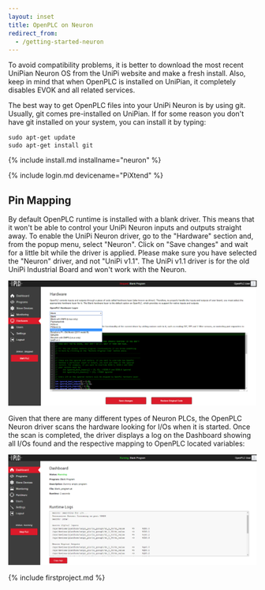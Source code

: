 ```yaml
---
layout: inset
title: OpenPLC on Neuron
redirect_from:
  - /getting-started-neuron
---
```


To avoid compatibility problems, it is better to download the most recent
UniPian Neuron OS from the UniPi website and make a fresh install. Also, keep
in mind that when OpenPLC is installed on UniPian, it completely disables EVOK
and all related services.​

The best way to get OpenPLC files into your UniPi Neuron is by using git.
Usually, git comes pre-installed on UniPian. If for some reason you don't have
git installed on your system, you can install it by typing:

```
sudo apt-get update
sudo apt-get install git
```

{% include install.md installname="neuron" %}

{% include login.md devicename="PiXtend" %}

## Pin Mapping

By default OpenPLC runtime is installed with a blank driver. This means that
it won't be able to control your UniPi Neuron inputs and outputs straight away.
To enable the UniPi Neuron driver, go to the "Hardware" section and, from the
popup menu, select "Neuron". Click on "Save changes" and wait for a little bit
while the driver is applied. Please make sure you have selected the "Neuron"
driver, and not "UniPi v1.1". The UniPi v1.1 driver is for the old UniPi
Industrial Board and won't work with the Neuron.

![](/runtime/img/selecthw.webp)

Given that there are many different types of Neuron PLCs, the OpenPLC Neuron
driver scans the hardware looking for I/Os when it is started. Once the scan
is completed, the driver displays a log on the Dashboard showing all I/Os
found and the respective mapping to OpenPLC located variables:

![](pinout.webp)

{% include firstproject.md %}
